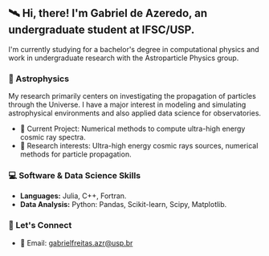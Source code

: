 
## 🛰️ Hi, there! I'm Gabriel de Azeredo, an undergraduate student at IFSC/USP.

I'm currently studying for a bachelor's degree in computational physics and work in undergraduate research with the Astroparticle Physics group. 

### 🌌 Astrophysics

My research primarily centers on investigating the propagation of particles through the Universe. I have a major interest in modeling and simulating astrophysical environments and also applied data science for observatories.

- 🔭 Current Project: Numerical methods to compute ultra-high energy cosmic ray spectra.
- 🚀 Research interests: Ultra-high energy cosmic rays sources, numerical methods for particle propagation.

### 💻 Software & Data Science Skills

- **Languages:** Julia, C++, Fortran.
- **Data Analysis:** Python: Pandas, Scikit-learn, Scipy, Matplotlib.

### 📡 Let's Connect

- 📧 Email: gabrielfreitas.azr@usp.br
